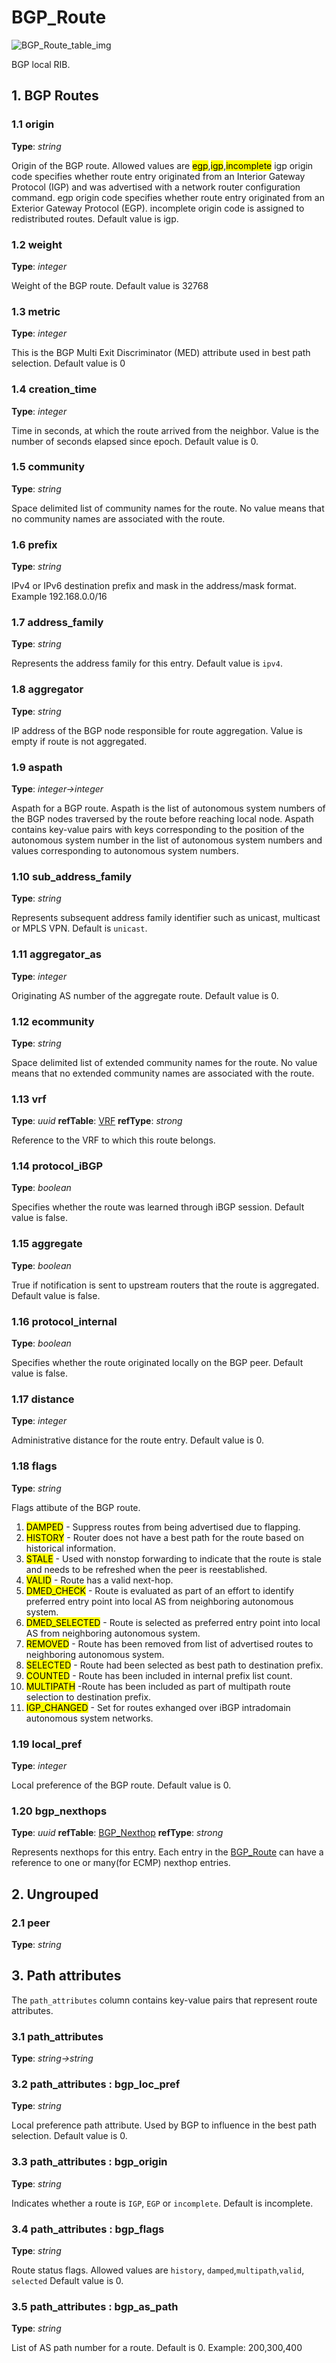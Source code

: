 # BGP_Route

![BGP_Route_table_img](http://www.plantuml.com/plantuml/img/0Ie1rVv0StHXSdHrRMmAS65ZQs5dPI0YKczlT21KOM9iPNCY87iAOsnXStCWGaTGNr9lTNHb2dqAT6zdPNHePN8WUmfZR65pSo12Hr1VJcLuT6XlS0fZR65pSo1MKaOAVGf2Hr1VKczrT6KWBMGjFY12Hr1VJcLuT6XlS0f2Hr1VKczrT6KWBMGjFY1MKaOAQ6baPI1ZQN9ZR6KAQ6baPI1jPMrYPN9p2dDhQMvmON9XRI1jRsvlOsXoRsrb87HoTMKAR6LdPMva879fPsXq2cDlRdHfRdLlSo1iQMvb82qWF68-StHoRsvdF2zYFY1oPMPbScLkOsKAP6zqT6La86nfRcKWBI0yQJvtPM5hF2zfFY1oPMPbScLkOsKAPMvaR6LdPMva2a1bRcHrRMmA)

BGP local RIB.

## 1. BGP Routes

### 1.1 origin

**Type**: _string_

Origin of the BGP route. Allowed values are
<mark>egp</mark>,<mark>igp</mark>,<mark>incomplete</mark> igp origin code
specifies whether route entry originated from an Interior Gateway Protocol (IGP)
and was advertised with a network router configuration command. egp origin code
specifies whether route entry originated from an Exterior Gateway Protocol
(EGP). incomplete origin code is assigned to redistributed routes. Default value
is igp.

### 1.2 weight

**Type**: _integer_

Weight of the BGP route. Default value is 32768

### 1.3 metric

**Type**: _integer_

This is the BGP Multi Exit Discriminator (MED) attribute used in best path
selection. Default value is 0

### 1.4 creation_time

**Type**: _integer_

Time in seconds, at which the route arrived from the neighbor. Value is the
number of seconds elapsed since epoch. Default value is 0.

### 1.5 community

**Type**: _string_

Space delimited list of community names for the route. No value means that no
community names are associated with the route.

### 1.6 prefix

**Type**: _string_

IPv4 or IPv6 destination prefix and mask in the address/mask format. Example
192.168.0.0/16

### 1.7 address_family

**Type**: _string_

Represents the address family for this entry. Default value is `ipv4`.

### 1.8 aggregator

**Type**: _string_

IP address of the BGP node responsible for route aggregation. Value is empty if
route is not aggregated.

### 1.9 aspath

**Type**: _integer->integer_

Aspath for a BGP route. Aspath is the list of autonomous system numbers of the
BGP nodes traversed by the route before reaching local node. Aspath contains
key-value pairs with keys corresponding to the position of the autonomous system
number in the list of autonomous system numbers and values corresponding to
autonomous system numbers.

### 1.10 sub_address_family

**Type**: _string_

Represents subsequent address family identifier such as unicast, multicast or
MPLS VPN. Default is `unicast`.

### 1.11 aggregator_as

**Type**: _integer_

Originating AS number of the aggregate route. Default value is 0.

### 1.12 ecommunity

**Type**: _string_

Space delimited list of extended community names for the route. No value means
that no extended community names are associated with the route.

### 1.13 vrf

**Type**: _uuid_ **refTable**: [VRF](vrf.html) **refType**: _strong_



Reference to the VRF to which this route belongs.

### 1.14 protocol_iBGP

**Type**: _boolean_

Specifies whether the route was learned through iBGP session. Default value is
false.

### 1.15 aggregate

**Type**: _boolean_

True if notification is sent to upstream routers that the route is aggregated.
Default value is false.

### 1.16 protocol_internal

**Type**: _boolean_

Specifies whether the route originated locally on the BGP peer. Default value is
false.

### 1.17 distance

**Type**: _integer_

Administrative distance for the route entry. Default value is 0.

### 1.18 flags

**Type**: _string_

Flags attibute of the BGP route.

1. <mark>DAMPED</mark> - Suppress routes from being advertised due to flapping.
1. <mark>HISTORY</mark> - Router does not have a best path for the route based
on historical information.
1. <mark>STALE</mark> - Used with nonstop forwarding to indicate that the route
is stale and needs to be refreshed when the peer is reestablished.
1. <mark>VALID</mark> - Route has a valid next-hop.
1. <mark>DMED_CHECK</mark> - Route is evaluated as part of an effort to identify
preferred entry point into local AS from neighboring autonomous system.
1. <mark>DMED_SELECTED</mark> - Route is selected as preferred entry point into
local AS from neighboring autonomous system.
1. <mark>REMOVED</mark> - Route has been removed from list of advertised routes
to neighboring autonomous system.
1. <mark>SELECTED</mark> - Route had been selected as best path to destination
prefix.
1. <mark>COUNTED</mark> - Route has been included in internal prefix list count.
1. <mark>MULTIPATH</mark> -Route has been included as part of multipath route
selection to destination prefix.
1. <mark>IGP_CHANGED</mark> - Set for routes exhanged over iBGP intradomain
autonomous system networks.

### 1.19 local_pref

**Type**: _integer_

Local preference of the BGP route. Default value is 0.

### 1.20 bgp_nexthops

**Type**: _uuid_ **refTable**: [BGP_Nexthop](bgp_nexthop.html) **refType**: _strong_



Represents nexthops for this entry. Each entry in the [BGP_Route](bgp_route.html) can
have a reference to one or many(for ECMP) nexthop entries.

## 2. Ungrouped

### 2.1 peer

**Type**: _string_

## 3. Path attributes

The `path_attributes` column contains key-value pairs that represent route
attributes.

### 3.1 path_attributes

**Type**: _string->string_

### 3.2 path_attributes : bgp_loc_pref

**Type**: _string_

Local preference path attribute. Used by BGP to influence in the best path
selection. Default value is 0.

### 3.3 path_attributes : bgp_origin

**Type**: _string_

Indicates whether a route is `IGP`, `EGP` or `incomplete`. Default is
incomplete.

### 3.4 path_attributes : bgp_flags

**Type**: _string_

Route status flags. Allowed values are `history`, `damped`,`multipath`,`valid`,
`selected` Default value is 0.

### 3.5 path_attributes : bgp_as_path

**Type**: _string_

List of AS path number for a route. Default is 0. Example: 200,300,400

